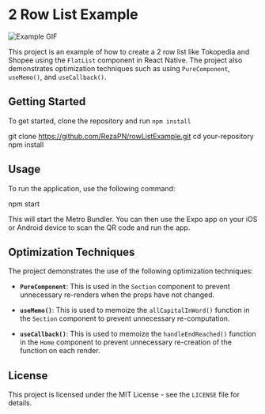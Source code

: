 # 2 Row List Example

![Example GIF](https://media.giphy.com/media/v1.Y2lkPTc5MGI3NjExZGNjMDlmN2YwYzI3MWEzMDAxOGE0NjVlNzA1OTVlMTM2Zjg2ZWQyOSZjdD1n/mgO0t1p3K4iFYKxFkN/giphy.gif)

This project is an example of how to create a 2 row list like Tokopedia and Shopee using the `FlatList` component in React Native. The project also demonstrates optimization techniques such as using `PureComponent`, `useMemo()`, and `useCallback()`.

## Getting Started

To get started, clone the repository and run `npm install`

git clone https://github.com/RezaPN/rowListExample.git
cd your-repository
npm install


## Usage

To run the application, use the following command:

npm start


This will start the Metro Bundler. You can then use the Expo app on your iOS or Android device to scan the QR code and run the app.

## Optimization Techniques

The project demonstrates the use of the following optimization techniques:

- **`PureComponent`**: This is used in the `Section` component to prevent unnecessary re-renders when the props have not changed.

- **`useMemo()`**: This is used to memoize the `allCapitalInWord()` function in the `Section` component to prevent unnecessary re-computation.

- **`useCallback()`**: This is used to memoize the `handleEndReached()` function in the `Home` component to prevent unnecessary re-creation of the function on each render.

## License

This project is licensed under the MIT License - see the `LICENSE` file for details.

